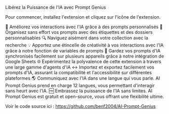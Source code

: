 Libérez la Puissance de l'IA avec Prompt Genius

Pour commencer, installez l'extension et cliquez sur l'icône de l'extension.

📢 Améliorez vos interactions avec l'IA grâce à des prompts personnalisés
📁 Organisez sans effort vos prompts avec des étiquettes et des dossiers personnalisables
🔍 Naviguez aisément dans votre collection avec la recherche
💡 Apportez une étincelle de créativité à vos interactions avec l'IA grâce à notre fonction de variables de prompts
📱 Gardez vos prompts d'IA synchronisés facilement sur plusieurs appareils grâce à notre intégration de Google Sheets
🌐 Expérimentez la polyvalence de cette extension à travers une large gamme d'agents d'IA
↔ Importez et exportez facilement vos prompts d'IA, assurant la compatibilité et l'accessibilité sur différentes plateformes
🌎 Communiquez avec l'IA dans une langue qui vous parle. AI Prompt Genius prend en charge 12 langues, vous permettant d'interagir sans heurt avec l'IA.
🆓 Embrassez la puissance de l'IA sans limites. AI Prompt Genius est gratuit et open-source, vous offrant une flexibilité ultime.

Voir le code source ici :
https://github.com/benf2004/AI-Prompt-Genius